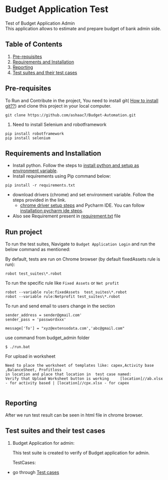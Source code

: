 # Budget Application Test
Test of Budget Application Admin <BR>
This application allows to estimate and prepare budget of bank admin side. 

## Table of Contents
1. [Pre-requisites](#preReq)
2. [Requirements and Installation](#req)
3. [Reporting](#Report)
4. [Test suites and their test cases](#testsutes&testcase)


## Pre-requisites <a name="preReq"></a>
To Run and Contribute in the project,
You need to install git( [How to install git??](https://www.stanleyulili.com/git/how-to-install-git-bash-on-windows/)) and clone this project in your local computer.
```
git clone https://github.com/ashaac7/Budget-Automation.git
```
1. Need to install  Selenium and  robotframework <br>
```
pip install robotframework
pip install selenium
```
## Requirements and Installation <a name="req"></a>
* Install python. Follow the steps to [install python and setup as environment variable](https://www.liquidweb.com/kb/install-pip-windows/).
* Install requirements using Pip command below:
```
pip install -r requirements.txt
```
* download drivers (chrome) and set environment variable. Follow the steps provided in the link.
    * [chrome driver setup steps](https://zwbetz.com/download-chromedriver-binary-and-add-to-your-path-for-automated-functional-testing/)
 and Pycharm IDE. You can follow [installation pycharm ide steps](https://www.guru99.com/how-to-install-python.html).
* Also see Requirement present in [requirement.txt](requirement.txt) file 
## Run project <a name="run project"></a> 
To run the test suites, Navigate to `Budget Application Login` and run the below command as mentioned:

By default, tests are run on Chrome browser (by default fixedAssets rule is run):
```
robot test_suites\*.robot
```
To run the specific rule like `Fixed Assets` or `Net profit`
```
robot --variable rule:fixedAssets  test_suites\*.robot
robot --variable rule:Netprofit test_suites\*.robot
```
To run and send email to users change in the section 
```
sender_address = sender@gmail.com'
sender_pass = 'passwordxxx'

message['To'] = "xyz@extensodata.com','abc@gmail.com"
```
use command from budget_admin folder
```
$ ./run.bat
```

For upload in worksheet
```
Need to place the worksheet of templates like: capex,Activity base ,BalanceSheet, Profitloss 
in location and place that location in  test case named:
Verify that Upload Worksheet button is working     [location]//ab.xlsx - for activity based | [location]//cpx.xlsx - for capex
 
```
## Reporting<a name="report"></a>
After we run test result can be seen in html file in chrome browser.
  
## Test suites and their test cases <a name="testsutes&testcase"></a>
1. Budget Application for admin:
    <p>This test suite is created to verify of Budget application for admin.</p>
    TestCases:
  *  go through [Test cases](https://scrum.f1soft.com/browse/EV-382)
    